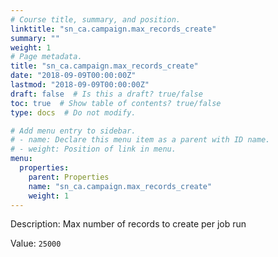 ```yaml
---
# Course title, summary, and position.
linktitle: "sn_ca.campaign.max_records_create"
summary: ""
weight: 1
# Page metadata.
title: "sn_ca.campaign.max_records_create"
date: "2018-09-09T00:00:00Z"
lastmod: "2018-09-09T00:00:00Z"
draft: false  # Is this a draft? true/false
toc: true  # Show table of contents? true/false
type: docs  # Do not modify.

# Add menu entry to sidebar.
# - name: Declare this menu item as a parent with ID name.
# - weight: Position of link in menu.
menu:
  properties:
    parent: Properties
    name: "sn_ca.campaign.max_records_create"
    weight: 1
---
```


Description: Max number of records to create per job run


Value: `25000`